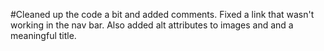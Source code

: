 #Cleaned up the code a bit and added comments. Fixed a link that wasn't working in the nav bar. Also added alt attributes to images and and a meaningful title.
